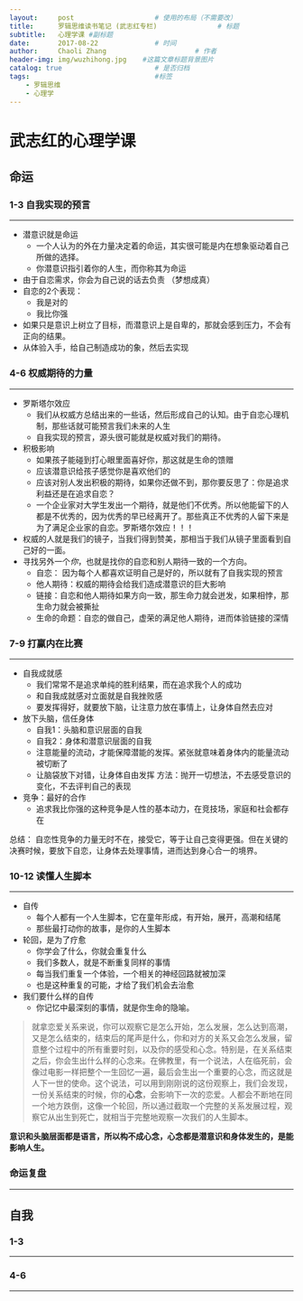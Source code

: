 ```yaml
---
layout:     post                    # 使用的布局（不需要改）
title:      罗辑思维读书笔记 (武志红专栏)               # 标题
subtitle:   心理学课 #副标题
date:       2017-08-22              # 时间
author:     Chaoli Zhang                      # 作者
header-img: img/wuzhihong.jpg    #这篇文章标题背景图片
catalog: true                       # 是否归档
tags:                               #标签
    - 罗辑思维
    - 心理学
---
```


# 武志红的心理学课

## 命运
### 1-3 自我实现的预言
---

- 潜意识就是命运
    + 一个人认为的外在力量决定着的命运，其实很可能是内在想象驱动着自己所做的选择。
    + 你潜意识指引着你的人生，而你称其为命运
- 由于自恋需求，你会为自己说的话去负责 （梦想成真）
- 自恋的2个表现：
    + 我是对的
    + 我比你强
- 如果只是意识上树立了目标，而潜意识上是自卑的，那就会感到压力，不会有正向的结果。
- 从体验入手，给自己制造成功的象，然后去实现

### 4-6 权威期待的力量
---

- 罗斯塔尔效应
    * 我们从权威方总结出来的一些话，然后形成自己的认知。由于自恋心理机制，那些话就可能预言我们未来的人生
    * 自我实现的预言，源头很可能就是权威对我们的期待。
- 积极影响
    + 如果孩子能碰到打心眼里面喜好你，那这就是生命的馈赠
    + 应该潜意识给孩子感觉你是喜欢他们的
    + 应该对别人发出积极的期待，如果你还做不到，那你要反思了：你是追求利益还是在追求自恋？
    + 一个企业家对大学生发出一个期待，就是他们不优秀。所以他能留下的人都是不优秀的，因为优秀的早已经离开了。那些真正不优秀的人留下来是为了满足企业家的自恋。罗斯塔尔效应！！！
- 权威的人就是我们的镜子，当我们得到赞美，那相当于我们从镜子里面看到自己好的一面。
- 寻找另外一个*你*，也就是找你的自恋和别人期待一致的一个方向。
    + 自恋： 因为每个人都喜欢证明自己是好的，所以就有了自我实现的预言
    + 他人期待：权威的期待会给我们造成潜意识的巨大影响
    + 链接：自恋和他人期待如果方向一致，那生命力就会迸发，如果相悖，那生命力就会被撕扯
    + 生命的命题：自恋的做自己，虚荣的满足他人期待，进而体验链接的深情

### 7-9 打赢内在比赛
---

- 自我成就感
    + 我们常常不是追求单纯的胜利结果，而在追求我个人的成功
    + 和自我成就感对立面就是自我挫败感
    + 要发挥得好，就要放下脑，让注意力放在事情上，让身体自然去应对
- 放下头脑，信任身体
    + 自我1：头脑和意识层面的自我
    + 自我2：身体和潜意识层面的自我
    + 注意能量的流动，才能保障潜能的发挥。紧张就意味着身体内的能量流动被切断了
    + 让脑袋放下对错，让身体自由发挥 方法：抛开一切想法，不去感受意识的变化，不去评判自己的表现
- 竞争：最好的合作
    + 追求我比你强的这种竞争是人性的基本动力，在竞技场，家庭和社会都存在

总结： 自恋性竞争的力量无时不在，接受它，等于让自己变得更强。但在关键的决赛时候，要放下自恋，让身体去处理事情，进而达到身心合一的境界。


### 10-12 读懂人生脚本
---

- 自传
    + 每个人都有一个人生脚本，它在童年形成，有开始，展开，高潮和结尾
    + 那些最打动你的故事，是你的人生脚本
- 轮回，是为了疗愈
    + 你学会了什么，你就会重复什么
    + 我们多数人，就是不断重复同样的事情
    + 每当我们重复一个体验，一个相关的神经回路就被加深
    + 也是这种重复的可能，才给了我们机会去治愈
- 我们要什么样的自传
    + 你记忆中最深刻的事情，就是你生命的隐喻。

> 就拿恋爱关系来说，你可以观察它是怎么开始，怎么发展，怎么达到高潮，又是怎么结束的，结束后的尾声是什么，你和对方的关系又会怎么发展，留意整个过程中的所有重要时刻，以及你的感受和心念。特别是，在关系结束之后，你会生出什么样的心念来。在佛教里，有一个说法，人在临死前，会像过电影一样把整个一生回忆一遍，最后会生出一个重要的心念，而这就是人下一世的使命。这个说法，可以用到刚刚说的这份观察上，我们会发现，一份关系结束的时候，你的**心念**，会影响下一次的恋爱。人都会不断地在同一个地方跌倒，这像一个轮回，所以通过截取一个完整的关系发展过程，观察它从出生到死亡，就相当于完整地观察一次我们的人生脚本。

**意识和头脑层面都是语言，所以构不成心念，心念都是潜意识和身体发生的，是能影响人生。**

### 命运复盘
---

## 自我
### 1-3
---


### 4-6
---




